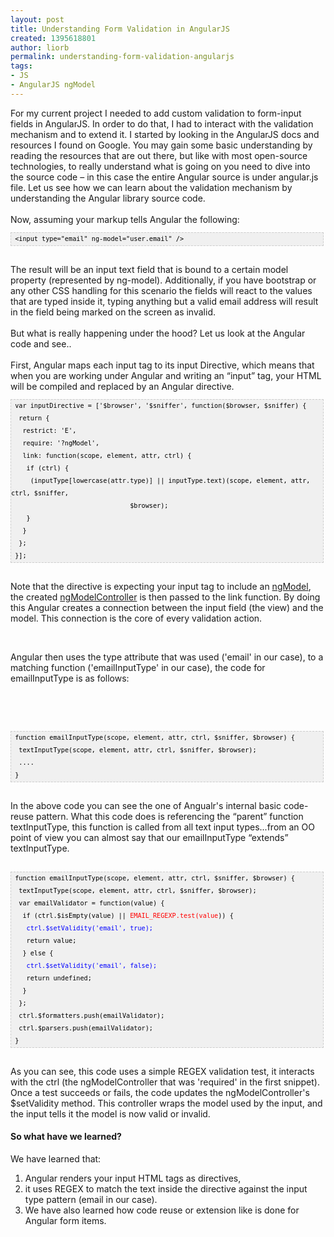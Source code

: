 ```yaml
---
layout: post
title: Understanding Form Validation in AngularJS
created: 1395618801
author: liorb
permalink: understanding-form-validation-angularjs
tags:
- JS
- AngularJS ngModel
---
```

<div>For my current project I needed to add custom validation to form-input fields in AngularJS. In order to do that, I had to interact with the validation mechanism and to extend it. I started by looking in the AngularJS docs and resources I found on Google. You may gain some basic understanding by reading the resources that are out there, but like with most open-source technologies, to really understand what is going on you need to dive into the source code &ndash; in this case the entire Angular source is under angular.js file. Let us see how we can learn about the validation mechanism by understanding the Angular library source code.</div>

<div><br />
Now, assuming your markup tells Angular the following:</div>

<pre style="background-image: URL(http://2.bp.blogspot.com/_z5ltvMQPaa8/SjJXr_U2YBI/AAAAAAAAAAM/46OqEP32CJ8/s320/codebg.gif); background: #f0f0f0; border: 1px dashed #CCCCCC; color: black; font-family: arial; font-size: 12px; height: auto; line-height: 20px; overflow: auto; padding: 0px; text-align: left; width: 99%;">
<code style="color: black; word-wrap: normal;"> &lt;input type=&quot;email&quot; ng-model=&quot;user.email&quot; /&gt;  
</code></pre>

<div><br />
The result will be an input text field that is bound to a certain model property (represented by ng-model). Additionally, if you have bootstrap or any other CSS handling for this scenario the fields will react to the values that are typed inside it, typing anything but a valid email address will result in the field being marked on the screen as invalid.</div>

<div>&nbsp;</div>

<div>But what is really happening under the hood? Let us look at the Angular code and see..</div>

<div><br />
First, Angular maps each input tag to its input Directive, which means that when you are working under Angular and writing an &ldquo;input&rdquo; tag, your HTML will be compiled and replaced by an Angular directive.</div>

<pre style="background-image: URL(http://2.bp.blogspot.com/_z5ltvMQPaa8/SjJXr_U2YBI/AAAAAAAAAAM/46OqEP32CJ8/s320/codebg.gif); background: #f0f0f0; border: 1px dashed #CCCCCC; color: black; font-family: arial; font-size: 12px; height: auto; line-height: 20px; overflow: auto; padding: 0px; text-align: left; width: 99%;">
<code style="color: black; word-wrap: normal;"> var inputDirective = [&#39;$browser&#39;, &#39;$sniffer&#39;, function($browser, $sniffer) {  
  return {  
   restrict: &#39;E&#39;,  
   require: &#39;?ngModel&#39;,  
   link: function(scope, element, attr, ctrl) {  
    if (ctrl) {  
     (inputType[lowercase(attr.type)] || inputType.text)(scope, element, attr, ctrl, $sniffer,  
                               $browser);  
    }  
   }  
  };  
 }];  
</code></pre>

<div>&nbsp;</div>

<div>Note that the directive is expecting your input tag to include an <a href="http://docs.angularjs.org/api/ng/directive/ngModel">ngModel</a>, the created <a href="http://docs.angularjs.org/api/ng/type/ngModel.NgModelController">ngModelController</a> is then passed to the link function. By doing this Angular creates a connection between the input field (the view) and the model. This connection is the core of every validation action.</div>

<p>&nbsp;</p>

<div>Angular then uses the type attribute that was used (&#39;email&#39; in our case), to a matching function (&#39;emailInputType&#39; in our case), the code for emailInputType is as follows:</div>

<p>&nbsp;</p>

<p>&nbsp;</p>

<pre style="background-image: URL(http://2.bp.blogspot.com/_z5ltvMQPaa8/SjJXr_U2YBI/AAAAAAAAAAM/46OqEP32CJ8/s320/codebg.gif); background: #f0f0f0; border: 1px dashed #CCCCCC; color: black; font-family: arial; font-size: 12px; height: auto; line-height: 20px; overflow: auto; padding: 0px; text-align: left; width: 99%;">
<code style="color: black; word-wrap: normal;"> function emailInputType(scope, element, attr, ctrl, $sniffer, $browser) {  
  textInputType(scope, element, attr, ctrl, $sniffer, $browser);  
  ....  
 }  
</code></pre>

<div>&nbsp;</div>

<div>In the above code you can see the one of Angualr&#39;s internal basic code-reuse pattern. What this code does is referencing the &ldquo;parent&rdquo; function textInputType, this function is called from all text input types...from an OO point of view you can almost say that our emailInputType &ldquo;extends&rdquo; textInputType.<br />
&nbsp;
<pre style="background-color: #f0f0f0; background-position: initial initial; background-repeat: initial initial; border: 1px dashed rgb(204, 204, 204); font-family: arial; font-size: 12px; height: auto; line-height: 20px; overflow: auto; padding: 0px; text-align: left; width: 99%;">
<code style="color: black; word-wrap: normal;"> function emailInputType(scope, element, attr, ctrl, $sniffer, $browser) {  
  textInputType(scope, element, attr, ctrl, $sniffer, $browser);  
  var emailValidator = function(value) {  
   if (ctrl.$isEmpty(value) || </code><code style="word-wrap: normal;"><span style="color: red;">EMAIL_REGEXP.test(value</span></code><code style="color: black; word-wrap: normal;">)) {  
    </code><code style="word-wrap: normal;"><span style="color: blue;">ctrl.$setValidity(&#39;email&#39;, true); </span></code><code style="color: black; word-wrap: normal;"> 
    return value;  
   } else {  
    </code><code style="word-wrap: normal;"><span style="color: blue;">ctrl.$setValidity(&#39;email&#39;, false);  </span></code><code style="color: black; word-wrap: normal;">
    return undefined;  
   }  
  };  
  ctrl.$formatters.push(emailValidator);  
  ctrl.$parsers.push(emailValidator);  
 }  
</code></pre>
&nbsp;

<div>As you can see, this code uses a simple REGEX validation test, it interacts with the ctrl (the ngModelController that was &#39;required&#39; in the first snippet). Once a test succeeds or fails, the code updates the ngModelController&#39;s $setValidity method. This controller wraps the model used by the input, and the input tells it the model is now valid or invalid.
<h4>So what have we learned?</h4>
We have learned that:

<ol>
	<li>Angular renders your input HTML tags as directives,</li>
	<li>it uses REGEX to match the text inside the directive against the input type pattern (email in our case).&nbsp;</li>
	<li>We have also learned how code reuse or extension like is done for Angular form items.</li>
</ol>
</div>
<br />
<br />
<br />
<br />
<br />
&nbsp;</div>

